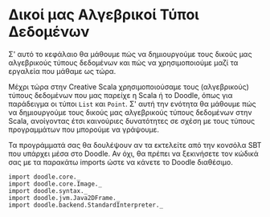 # Δικοί μας Αλγεβρικοί Τύποι Δεδομένων

Σ' αυτό το κεφάλαιο θα μάθουμε πώς να δημιουργούμε τους δικούς μας αλγεβρικούς τύπους δεδομένων και πώς να χρησιμοποιούμε μαζί τα εργαλεία που μάθαμε ως τώρα.

Μέχρι τώρα στην Creative Scala χρησιμοποιούσαμε τους (αλγεβρικούς) τύπους δεδομένων που μας παρείχε η Scala ή το Doodle, όπως για παράδειγμα οι τύποι `List` και `Point`. Σ' αυτή την ενότητα θα μάθουμε πώς να δημιουργούμε τους δικούς μας αλγεβρικούς τύπους δεδομένων στην Scala, ανοίγοντας έτσι καινούριες δυνατότητες σε σχέση με τους τύπους προγραμμάτων που μπορούμε να γράψουμε.

<div class="callout callout-info">
Τα προγράμματά σας θα δουλέψουν αν τα εκτελείτε από την κονσόλα SBT που υπάρχει μέσα στο Doodle. Αν όχι, θα πρέπει να ξεκινήσετε τον κώδικά σας με τα παρακάτω imports ώστε να κάνετε το Doodle διαθέσιμο.

```tut:silent
import doodle.core._
import doodle.core.Image._
import doodle.syntax._
import doodle.jvm.Java2DFrame._
import doodle.backend.StandardInterpreter._
```
</div>

